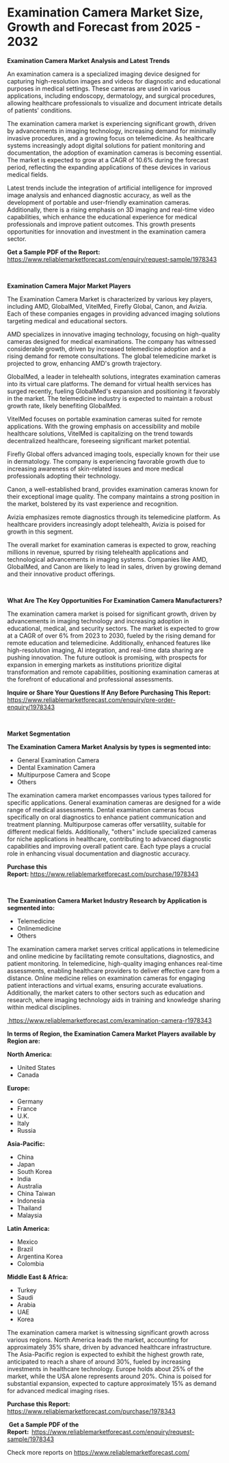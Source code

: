 <p><h1>Examination Camera Market Size, Growth and Forecast from 2025 - 2032</h1></p><p><strong>Examination Camera Market Analysis and Latest Trends</strong></p>
<p><p>An examination camera is a specialized imaging device designed for capturing high-resolution images and videos for diagnostic and educational purposes in medical settings. These cameras are used in various applications, including endoscopy, dermatology, and surgical procedures, allowing healthcare professionals to visualize and document intricate details of patients' conditions.</p><p>The examination camera market is experiencing significant growth, driven by advancements in imaging technology, increasing demand for minimally invasive procedures, and a growing focus on telemedicine. As healthcare systems increasingly adopt digital solutions for patient monitoring and documentation, the adoption of examination cameras is becoming essential. The market is expected to grow at a CAGR of 10.6% during the forecast period, reflecting the expanding applications of these devices in various medical fields.</p><p>Latest trends include the integration of artificial intelligence for improved image analysis and enhanced diagnostic accuracy, as well as the development of portable and user-friendly examination cameras. Additionally, there is a rising emphasis on 3D imaging and real-time video capabilities, which enhance the educational experience for medical professionals and improve patient outcomes. This growth presents opportunities for innovation and investment in the examination camera sector.</p></p>
<p><strong>Get a Sample PDF of the Report:&nbsp;</strong> <a href="https://www.reliablemarketforecast.com/enquiry/request-sample/1978343?utm_campaign=2463&utm_medium=2&utm_source=Github&utm_content=ia&utm_term=04032025&utm_id=examination-camera">https://www.reliablemarketforecast.com/enquiry/request-sample/1978343</a></p>
<p>&nbsp;</p>
<p><strong>Examination Camera Major Market Players</strong></p>
<p><p>The Examination Camera Market is characterized by various key players, including AMD, GlobalMed, VitelMed, Firefly Global, Canon, and Avizia. Each of these companies engages in providing advanced imaging solutions targeting medical and educational sectors.</p><p>AMD specializes in innovative imaging technology, focusing on high-quality cameras designed for medical examinations. The company has witnessed considerable growth, driven by increased telemedicine adoption and a rising demand for remote consultations. The global telemedicine market is projected to grow, enhancing AMD's growth trajectory.</p><p>GlobalMed, a leader in telehealth solutions, integrates examination cameras into its virtual care platforms. The demand for virtual health services has surged recently, fueling GlobalMed's expansion and positioning it favorably in the market. The telemedicine industry is expected to maintain a robust growth rate, likely benefiting GlobalMed.</p><p>VitelMed focuses on portable examination cameras suited for remote applications. With the growing emphasis on accessibility and mobile healthcare solutions, VitelMed is capitalizing on the trend towards decentralized healthcare, foreseeing significant market potential.</p><p>Firefly Global offers advanced imaging tools, especially known for their use in dermatology. The company is experiencing favorable growth due to increasing awareness of skin-related issues and more medical professionals adopting their technology.</p><p>Canon, a well-established brand, provides examination cameras known for their exceptional image quality. The company maintains a strong position in the market, bolstered by its vast experience and recognition.</p><p>Avizia emphasizes remote diagnostics through its telemedicine platform. As healthcare providers increasingly adopt telehealth, Avizia is poised for growth in this segment.</p><p>The overall market for examination cameras is expected to grow, reaching millions in revenue, spurred by rising telehealth applications and technological advancements in imaging systems. Companies like AMD, GlobalMed, and Canon are likely to lead in sales, driven by growing demand and their innovative product offerings.</p></p>
<p>&nbsp;</p>
<p><strong>What Are The Key Opportunities For Examination Camera Manufacturers?</strong></p>
<p><p>The examination camera market is poised for significant growth, driven by advancements in imaging technology and increasing adoption in educational, medical, and security sectors. The market is expected to grow at a CAGR of over 6% from 2023 to 2030, fueled by the rising demand for remote education and telemedicine. Additionally, enhanced features like high-resolution imaging, AI integration, and real-time data sharing are pushing innovation. The future outlook is promising, with prospects for expansion in emerging markets as institutions prioritize digital transformation and remote capabilities, positioning examination cameras at the forefront of educational and professional assessments.</p></p>
<p><strong>Inquire or Share Your Questions If Any Before Purchasing This Report:</strong> <a href="https://www.reliablemarketforecast.com/enquiry/pre-order-enquiry/1978343?utm_campaign=2463&utm_medium=2&utm_source=Github&utm_content=ia&utm_term=04032025&utm_id=examination-camera">https://www.reliablemarketforecast.com/enquiry/pre-order-enquiry/1978343</a></p>
<p>&nbsp;</p>
<p><strong>Market Segmentation</strong></p>
<p><strong>The Examination Camera Market Analysis by types is segmented into:</strong></p>
<p><ul><li>General Examination Camera</li><li>Dental Examination Camera</li><li>Multipurpose Camera and Scope</li><li>Others</li></ul></p>
<p><p>The examination camera market encompasses various types tailored for specific applications. General examination cameras are designed for a wide range of medical assessments. Dental examination cameras focus specifically on oral diagnostics to enhance patient communication and treatment planning. Multipurpose cameras offer versatility, suitable for different medical fields. Additionally, "others" include specialized cameras for niche applications in healthcare, contributing to advanced diagnostic capabilities and improving overall patient care. Each type plays a crucial role in enhancing visual documentation and diagnostic accuracy.</p></p>
<p><strong>Purchase this Report:&nbsp;</strong><a href="https://www.reliablemarketforecast.com/purchase/1978343?utm_campaign=2463&utm_medium=2&utm_source=Github&utm_content=ia&utm_term=04032025&utm_id=examination-camera">https://www.reliablemarketforecast.com/purchase/1978343</a></p>
<p>&nbsp;</p>
<p><strong>The Examination Camera Market Industry Research by Application is segmented into:</strong></p>
<p><ul><li>Telemedicine</li><li>Onlinemedicine</li><li>Others</li></ul></p>
<p><p>The examination camera market serves critical applications in telemedicine and online medicine by facilitating remote consultations, diagnostics, and patient monitoring. In telemedicine, high-quality imaging enhances real-time assessments, enabling healthcare providers to deliver effective care from a distance. Online medicine relies on examination cameras for engaging patient interactions and virtual exams, ensuring accurate evaluations. Additionally, the market caters to other sectors such as education and research, where imaging technology aids in training and knowledge sharing within medical disciplines.</p></p>
<p><a href="https://www.reliablemarketforecast.com/examination-camera-r1978343?utm_campaign=2463&utm_medium=2&utm_source=Github&utm_content=ia&utm_term=04032025&utm_id=examination-camera">&nbsp;https://www.reliablemarketforecast.com/examination-camera-r1978343</a></p>
<p><strong>In terms of Region, the Examination Camera Market Players available by Region are:</strong></p>
<p>
    <p> <strong> North America: </strong>
        <ul>
            <li>United States</li>
            <li>Canada</li>
        </ul>
        </p> 
    <p> <strong> Europe: </strong>
        <ul>
            <li>Germany</li>
            <li>France</li>
            <li>U.K.</li>
            <li>Italy</li>
            <li>Russia</li>
        </ul>
        </p> 
    <p> <strong> Asia-Pacific: </strong>
        <ul>
            <li>China</li>
            <li>Japan</li>
            <li>South Korea</li>
            <li>India</li>
            <li>Australia</li>
            <li>China Taiwan</li>
            <li>Indonesia</li>
            <li>Thailand</li>
            <li>Malaysia</li>
        </ul>
        </p> 
    <p> <strong> Latin America: </strong>
        <ul>
            <li>Mexico</li>
            <li>Brazil</li>
            <li>Argentina Korea</li>
            <li>Colombia</li>
        </ul>
        </p> 
    <p> <strong> Middle East & Africa: </strong>
        <ul>
            <li>Turkey</li>
            <li>Saudi</li>
            <li>Arabia</li>
            <li>UAE</li>
            <li>Korea</li>
        </ul>
    </p>
    </p>
<p><p>The examination camera market is witnessing significant growth across various regions. North America leads the market, accounting for approximately 35% share, driven by advanced healthcare infrastructure. The Asia-Pacific region is expected to exhibit the highest growth rate, anticipated to reach a share of around 30%, fueled by increasing investments in healthcare technology. Europe holds about 25% of the market, while the USA alone represents around 20%. China is poised for substantial expansion, expected to capture approximately 15% as demand for advanced medical imaging rises.</p></p>
<p><strong>Purchase this Report: </strong><a href="https://www.reliablemarketforecast.com/purchase/1978343?utm_campaign=2463&utm_medium=2&utm_source=Github&utm_content=ia&utm_term=04032025&utm_id=examination-camera">https://www.reliablemarketforecast.com/purchase/1978343</a></p>
<p>&nbsp;<strong>Get a Sample PDF of the Report:&nbsp;&nbsp;</strong><a href="https://www.reliablemarketforecast.com/enquiry/request-sample/1978343?utm_campaign=2463&utm_medium=2&utm_source=Github&utm_content=ia&utm_term=04032025&utm_id=examination-camera">https://www.reliablemarketforecast.com/enquiry/request-sample/1978343</a></p>
<p><strong></strong></p>
<p>Check more reports on <a href="https://www.reliablemarketforecast.com/?utm_campaign=2463&utm_medium=2&utm_source=Github&utm_content=ia&utm_term=04032025&utm_id=examination-camera">https://www.reliablemarketforecast.com/</a></p>
